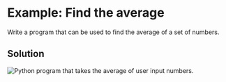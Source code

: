 # Example: Find the average

Write a program that can be used to find the average of a set of numbers.

## Solution


![Python program that takes the average of user input
numbers.](09_find_the_average.py.png)
